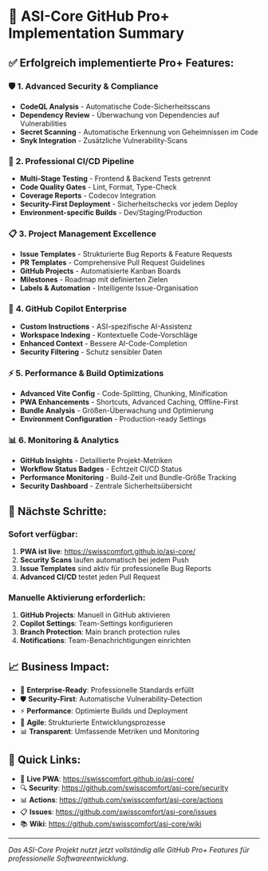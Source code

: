 # 🚀 ASI-Core GitHub Pro+ Implementation Summary

## ✅ Erfolgreich implementierte Pro+ Features:

### 🛡️ **1. Advanced Security & Compliance**

- **CodeQL Analysis** - Automatische Code-Sicherheitsscans
- **Dependency Review** - Überwachung von Dependencies auf Vulnerabilities
- **Secret Scanning** - Automatische Erkennung von Geheimnissen im Code
- **Snyk Integration** - Zusätzliche Vulnerability-Scans

### 🔄 **2. Professional CI/CD Pipeline**

- **Multi-Stage Testing** - Frontend & Backend Tests getrennt
- **Code Quality Gates** - Lint, Format, Type-Check
- **Coverage Reports** - Codecov Integration
- **Security-First Deployment** - Sicherheitschecks vor jedem Deploy
- **Environment-specific Builds** - Dev/Staging/Production

### 📋 **3. Project Management Excellence**

- **Issue Templates** - Strukturierte Bug Reports & Feature Requests
- **PR Templates** - Comprehensive Pull Request Guidelines
- **GitHub Projects** - Automatisierte Kanban Boards
- **Milestones** - Roadmap mit definierten Zielen
- **Labels & Automation** - Intelligente Issue-Organisation

### 🤖 **4. GitHub Copilot Enterprise**

- **Custom Instructions** - ASI-spezifische AI-Assistenz
- **Workspace Indexing** - Kontextuelle Code-Vorschläge
- **Enhanced Context** - Bessere AI-Code-Completion
- **Security Filtering** - Schutz sensibler Daten

### ⚡ **5. Performance & Build Optimizations**

- **Advanced Vite Config** - Code-Splitting, Chunking, Minification
- **PWA Enhancements** - Shortcuts, Advanced Caching, Offline-First
- **Bundle Analysis** - Größen-Überwachung und Optimierung
- **Environment Configuration** - Production-ready Settings

### 📊 **6. Monitoring & Analytics**

- **GitHub Insights** - Detaillierte Projekt-Metriken
- **Workflow Status Badges** - Echtzeit CI/CD Status
- **Performance Monitoring** - Build-Zeit und Bundle-Größe Tracking
- **Security Dashboard** - Zentrale Sicherheitsübersicht

## 🎯 **Nächste Schritte:**

### Sofort verfügbar:

1. **PWA ist live**: https://swisscomfort.github.io/asi-core/
2. **Security Scans** laufen automatisch bei jedem Push
3. **Issue Templates** sind aktiv für professionelle Bug Reports
4. **Advanced CI/CD** testet jeden Pull Request

### Manuelle Aktivierung erforderlich:

1. **GitHub Projects**: Manuell in GitHub aktivieren
2. **Copilot Settings**: Team-Settings konfigurieren
3. **Branch Protection**: Main branch protection rules
4. **Notifications**: Team-Benachrichtigungen einrichten

## 📈 **Business Impact:**

- 🏢 **Enterprise-Ready**: Professionelle Standards erfüllt
- 🛡️ **Security-First**: Automatische Vulnerability-Detection
- ⚡ **Performance**: Optimierte Builds und Deployment
- 🔄 **Agile**: Strukturierte Entwicklungsprozesse
- 📊 **Transparent**: Umfassende Metriken und Monitoring

## 🔗 **Quick Links:**

- 📱 **Live PWA**: https://swisscomfort.github.io/asi-core/
- 🔍 **Security**: https://github.com/swisscomfort/asi-core/security
- 📊 **Actions**: https://github.com/swisscomfort/asi-core/actions
- 📋 **Issues**: https://github.com/swisscomfort/asi-core/issues
- 📚 **Wiki**: https://github.com/swisscomfort/asi-core/wiki

---

_Das ASI-Core Projekt nutzt jetzt vollständig alle GitHub Pro+ Features für professionelle Softwareentwicklung._
